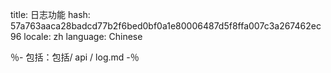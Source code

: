 title: 日志功能
hash: 57a763aaca28badcd77b2f6bed0bf0a1e80006487d5f8ffa007c3a267462ec96
locale: zh
language: Chinese

％- 包括：包括/ api / log.md -％